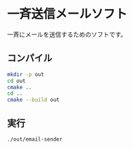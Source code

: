 # 一斉送信メールソフト
一斉にメールを送信するためのソフトです。

## コンパイル
```sh
mkdir -p out
cd out
cmake ..
cd ..
cmake --build out
```

## 実行
```sh
./out/email-sender
```